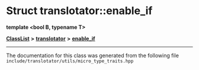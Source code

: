 

# Struct translotator::enable\_if

**template &lt;bool B, typename T&gt;**



[**ClassList**](annotated.md) **>** [**translotator**](namespacetranslotator.md) **>** [**enable\_if**](structtranslotator_1_1enable__if.md)







































































------------------------------
The documentation for this class was generated from the following file `include/translotator/utils/micro_type_traits.hpp`

